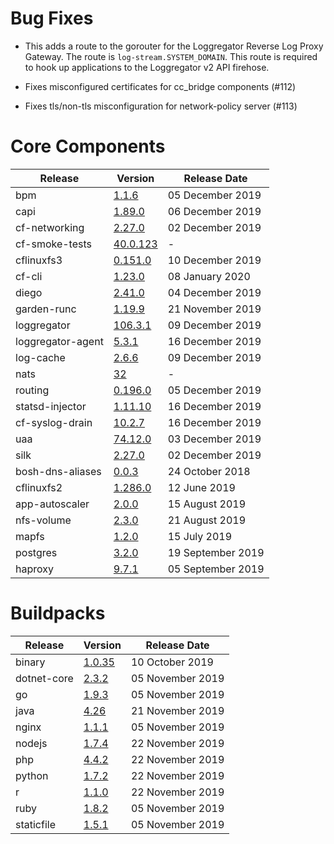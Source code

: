 # Bug Fixes

- This adds a route to the gorouter for the Loggregator Reverse Log Proxy Gateway. The route is
  `log-stream.SYSTEM_DOMAIN`. This route is required to hook up applications to the Loggregator
  v2 API firehose.

- Fixes misconfigured certificates for cc_bridge components (#112)

- Fixes tls/non-tls misconfiguration for network-policy server (#113)

# Core Components

| Release           | Version                                                                                       | Release Date      |
| ----------------- | --------------------------------------------------------------------------------------------- | ----------------- |
| bpm               | [1.1.6](https://github.com/cloudfoundry/bpm-release/releases/tag/v1.1.6)                      | 05 December 2019  |
| capi              | [1.89.0](https://github.com/cloudfoundry/capi-release/releases/tag/1.89.0)                    | 06 December 2019  |
| cf-networking     | [2.27.0](https://github.com/cloudfoundry/cf-networking-release/releases/tag/2.27.0)           | 02 December 2019  |
| cf-smoke-tests    | [40.0.123](https://github.com/cloudfoundry/cf-smoke-tests-release/releases/tag/v40.0.123)     | -                 |
| cflinuxfs3        | [0.151.0](https://github.com/cloudfoundry/cflinuxfs3-release/releases/tag/v0.151.0)           | 10 December 2019  |
| cf-cli            | [1.23.0](https://github.com/bosh-packages/cf-cli-release/releases/tag/v1.23.0)                | 08 January 2020   |
| diego             | [2.41.0](https://github.com/cloudfoundry/diego-release/releases/tag/v2.41.0)                  | 04 December 2019  |
| garden-runc       | [1.19.9](https://github.com/cloudfoundry/garden-runc-release/releases/tag/v1.19.9)            | 21 November 2019  |
| loggregator       | [106.3.1](https://github.com/cloudfoundry/loggregator-release/releases/tag/v106.3.1)          | 09 December 2019  |
| loggregator-agent | [5.3.1](https://github.com/cloudfoundry/loggregator-agent-release/releases/tag/v5.3.1)        | 16 December 2019  |
| log-cache         | [2.6.6](https://github.com/cloudfoundry/log-cache-release/releases/tag/v2.6.6)                | 09 December 2019  |
| nats              | [32](https://github.com/cloudfoundry/nats-release/releases/tag/v32)                           | -                 |
| routing           | [0.196.0](https://github.com/cloudfoundry/routing-release/releases/tag/0.196.0)               | 05 December 2019  |
| statsd-injector   | [1.11.10](https://github.com/cloudfoundry/statsd-injector-release/releases/tag/v1.11.10)      | 16 December 2019  |
| cf-syslog-drain   | [10.2.7](https://github.com/cloudfoundry/cf-syslog-drain-release/releases/tag/v10.2.7)        | 16 December 2019  |
| uaa               | [74.12.0](https://github.com/cloudfoundry/uaa-release/releases/tag/v74.12.0)                  | 03 December 2019  |
| silk              | [2.27.0](https://github.com/cloudfoundry/silk-release/releases/tag/2.27.0)                    | 02 December 2019  |
| bosh-dns-aliases  | [0.0.3](https://github.com/cloudfoundry/bosh-dns-aliases-release/releases/tag/v0.0.3)         | 24 October 2018   |
| cflinuxfs2        | [1.286.0](https://github.com/cloudfoundry/cflinuxfs2-release/releases/tag/v1.286.0)           | 12 June 2019      |
| app-autoscaler    | [2.0.0](https://github.com/cloudfoundry-incubator/app-autoscaler-release/releases/tag/v2.0.0) | 15 August 2019    |
| nfs-volume        | [2.3.0](https://github.com/cloudfoundry/nfs-volume-release/releases/tag/v2.3.0)               | 21 August 2019    |
| mapfs             | [1.2.0](https://github.com/cloudfoundry/mapfs-release/releases/tag/v1.2.0)                    | 15 July 2019      |
| postgres          | [3.2.0](https://github.com/cloudfoundry-community/postgres-boshrelease/releases/tag/v3.2.0)   | 19 September 2019 |
| haproxy           | [9.7.1](https://github.com/cloudfoundry-incubator/haproxy-boshrelease/releases/tag/v9.7.1)    | 05 September 2019 |


# Buildpacks

| Release     | Version                                                                                   | Release Date     |
| ----------- | ----------------------------------------------------------------------------------------- | ---------------- |
| binary      | [1.0.35](https://github.com/cloudfoundry/binary-buildpack-release/releases/tag/1.0.35)    | 10 October 2019  |
| dotnet-core | [2.3.2](https://github.com/cloudfoundry/dotnet-core-buildpack-release/releases/tag/2.3.2) | 05 November 2019 |
| go          | [1.9.3](https://github.com/cloudfoundry/go-buildpack-release/releases/tag/1.9.3)          | 05 November 2019 |
| java        | [4.26](https://github.com/cloudfoundry/java-buildpack-release/releases/tag/4.26)          | 21 November 2019 |
| nginx       | [1.1.1](https://github.com/cloudfoundry/nginx-buildpack-release/releases/tag/1.1.1)       | 05 November 2019 |
| nodejs      | [1.7.4](https://github.com/cloudfoundry/nodejs-buildpack-release/releases/tag/1.7.4)      | 22 November 2019 |
| php         | [4.4.2](https://github.com/cloudfoundry/php-buildpack-release/releases/tag/4.4.2)         | 22 November 2019 |
| python      | [1.7.2](https://github.com/cloudfoundry/python-buildpack-release/releases/tag/1.7.2)      | 22 November 2019 |
| r           | [1.1.0](https://github.com/cloudfoundry/r-buildpack-release/releases/tag/1.1.0)           | 22 November 2019 |
| ruby        | [1.8.2](https://github.com/cloudfoundry/ruby-buildpack-release/releases/tag/1.8.2)        | 05 November 2019 |
| staticfile  | [1.5.1](https://github.com/cloudfoundry/staticfile-buildpack-release/releases/tag/1.5.1)  | 05 November 2019 |
